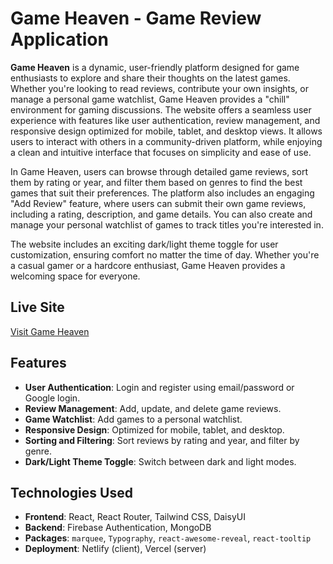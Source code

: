 # Game Heaven - Game Review Application

**Game Heaven** is a dynamic, user-friendly platform designed for game enthusiasts to explore and share their thoughts on the latest games. Whether you're looking to read reviews, contribute your own insights, or manage a personal game watchlist, Game Heaven provides a "chill" environment for gaming discussions. The website offers a seamless user experience with features like user authentication, review management, and responsive design optimized for mobile, tablet, and desktop views. It allows users to interact with others in a community-driven platform, while enjoying a clean and intuitive interface that focuses on simplicity and ease of use.

In Game Heaven, users can browse through detailed game reviews, sort them by rating or year, and filter them based on genres to find the best games that suit their preferences. The platform also includes an engaging "Add Review" feature, where users can submit their own game reviews, including a rating, description, and game details. You can also create and manage your personal watchlist of games to track titles you're interested in.

The website includes an exciting dark/light theme toggle for user customization, ensuring comfort no matter the time of day. Whether you're a casual gamer or a hardcore enthusiast, Game Heaven provides a welcoming space for everyone.

## Live Site
[Visit Game Heaven](your-live-site-link)

## Features
- **User Authentication**: Login and register using email/password or Google login.
- **Review Management**: Add, update, and delete game reviews.
- **Game Watchlist**: Add games to a personal watchlist.
- **Responsive Design**: Optimized for mobile, tablet, and desktop.
- **Sorting and Filtering**: Sort reviews by rating and year, and filter by genre.
- **Dark/Light Theme Toggle**: Switch between dark and light modes.

## Technologies Used
- **Frontend**: React, React Router, Tailwind CSS, DaisyUI
- **Backend**: Firebase Authentication, MongoDB
- **Packages**: `marquee`, `Typography`, `react-awesome-reveal`, `react-tooltip`
- **Deployment**: Netlify (client), Vercel (server)

